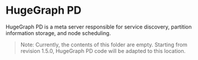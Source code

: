 # HugeGraph PD

HugeGraph PD is a meta server responsible for service discovery, partition information storage, and node scheduling.

> Note: Currently, the contents of this folder are empty. Starting from revision 1.5.0, HugeGraph PD code will be adapted to this location.
